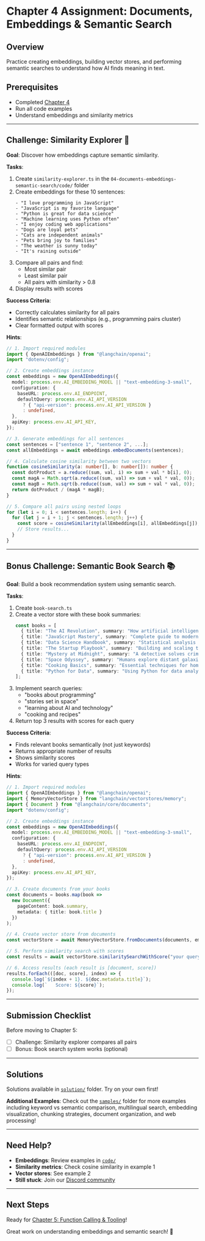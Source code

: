 # Chapter 4 Assignment: Documents, Embeddings & Semantic Search

## Overview

Practice creating embeddings, building vector stores, and performing semantic searches to understand how AI finds meaning in text.

## Prerequisites

- Completed [Chapter 4](./README.md)
- Run all code examples
- Understand embeddings and similarity metrics

---

## Challenge: Similarity Explorer 🔬

**Goal**: Discover how embeddings capture semantic similarity.

**Tasks**:
1. Create `similarity-explorer.ts` in the `04-documents-embeddings-semantic-search/code/` folder
2. Create embeddings for these 10 sentences:
   ```
   - "I love programming in JavaScript"
   - "JavaScript is my favorite language"
   - "Python is great for data science"
   - "Machine learning uses Python often"
   - "I enjoy coding web applications"
   - "Dogs are loyal pets"
   - "Cats are independent animals"
   - "Pets bring joy to families"
   - "The weather is sunny today"
   - "It's raining outside"
   ```
3. Compare all pairs and find:
   - Most similar pair
   - Least similar pair
   - All pairs with similarity > 0.8
4. Display results with scores

**Success Criteria**:
- Correctly calculates similarity for all pairs
- Identifies semantic relationships (e.g., programming pairs cluster)
- Clear formatted output with scores

**Hints**:
```typescript
// 1. Import required modules
import { OpenAIEmbeddings } from "@langchain/openai";
import "dotenv/config";

// 2. Create embeddings instance
const embeddings = new OpenAIEmbeddings({
  model: process.env.AI_EMBEDDING_MODEL || "text-embedding-3-small",
  configuration: {
    baseURL: process.env.AI_ENDPOINT,
    defaultQuery: process.env.AI_API_VERSION
      ? { "api-version": process.env.AI_API_VERSION }
      : undefined,
  },
  apiKey: process.env.AI_API_KEY,
});

// 3. Generate embeddings for all sentences
const sentences = ["sentence 1", "sentence 2", ...];
const allEmbeddings = await embeddings.embedDocuments(sentences);

// 4. Calculate cosine similarity between two vectors
function cosineSimilarity(a: number[], b: number[]): number {
  const dotProduct = a.reduce((sum, val, i) => sum + val * b[i], 0);
  const magA = Math.sqrt(a.reduce((sum, val) => sum + val * val, 0));
  const magB = Math.sqrt(b.reduce((sum, val) => sum + val * val, 0));
  return dotProduct / (magA * magB);
}

// 5. Compare all pairs using nested loops
for (let i = 0; i < sentences.length; i++) {
  for (let j = i + 1; j < sentences.length; j++) {
    const score = cosineSimilarity(allEmbeddings[i], allEmbeddings[j]);
    // Store results...
  }
}
```

---

## Bonus Challenge: Semantic Book Search 📚

**Goal**: Build a book recommendation system using semantic search.

**Tasks**:
1. Create `book-search.ts`
2. Create a vector store with these book summaries:
   ```typescript
   const books = [
     { title: "The AI Revolution", summary: "How artificial intelligence is transforming society and business" },
     { title: "JavaScript Mastery", summary: "Complete guide to modern web development with JavaScript" },
     { title: "Data Science Handbook", summary: "Statistical analysis and machine learning for beginners" },
     { title: "The Startup Playbook", summary: "Building and scaling technology companies from scratch" },
     { title: "Mystery at Midnight", summary: "A detective solves crimes in Victorian London" },
     { title: "Space Odyssey", summary: "Humans explore distant galaxies and alien civilizations" },
     { title: "Cooking Basics", summary: "Essential techniques for home chefs and food enthusiasts" },
     { title: "Python for Data", summary: "Using Python for data analysis and visualization" },
   ];
   ```
3. Implement search queries:
   - "books about programming"
   - "stories set in space"
   - "learning about AI and technology"
   - "cooking and recipes"
4. Return top 3 results with scores for each query

**Success Criteria**:
- Finds relevant books semantically (not just keywords)
- Returns appropriate number of results
- Shows similarity scores
- Works for varied query types

**Hints**:
```typescript
// 1. Import required modules
import { OpenAIEmbeddings } from "@langchain/openai";
import { MemoryVectorStore } from "langchain/vectorstores/memory";
import { Document } from "@langchain/core/documents";
import "dotenv/config";

// 2. Create embeddings instance
const embeddings = new OpenAIEmbeddings({
  model: process.env.AI_EMBEDDING_MODEL || "text-embedding-3-small",
  configuration: {
    baseURL: process.env.AI_ENDPOINT,
    defaultQuery: process.env.AI_API_VERSION
      ? { "api-version": process.env.AI_API_VERSION }
      : undefined,
  },
  apiKey: process.env.AI_API_KEY,
});

// 3. Create documents from your books
const documents = books.map(book =>
  new Document({
    pageContent: book.summary,
    metadata: { title: book.title }
  })
);

// 4. Create vector store from documents
const vectorStore = await MemoryVectorStore.fromDocuments(documents, embeddings);

// 5. Perform similarity search with scores
const results = await vectorStore.similaritySearchWithScore("your query", 3);

// 6. Access results (each result is [document, score])
results.forEach(([doc, score], index) => {
  console.log(`${index + 1}. ${doc.metadata.title}`);
  console.log(`   Score: ${score}`);
});
```

---

## Submission Checklist

Before moving to Chapter 5:

- [ ] Challenge: Similarity explorer compares all pairs
- [ ] Bonus: Book search system works (optional)

---

## Solutions

Solutions available in [`solution/`](./solution/) folder. Try on your own first!

**Additional Examples**: Check out the [`samples/`](./samples/) folder for more examples including keyword vs semantic comparison, multilingual search, embedding visualization, chunking strategies, document organization, and web processing!

---

## Need Help?

- **Embeddings**: Review examples in [`code/`](./code/)
- **Similarity metrics**: Check cosine similarity in example 1
- **Vector stores**: See example 2
- **Still stuck**: Join our [Discord community](https://aka.ms/foundry/discord)

---

## Next Steps

Ready for [Chapter 5: Function Calling & Tooling](../05-function-calling-tooling/README.md)!

Great work on understanding embeddings and semantic search! 🚀
